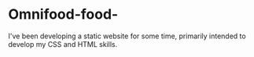 # Omnifood-food-
I've been developing a static website for some time, primarily intended to develop my CSS and HTML skills.
